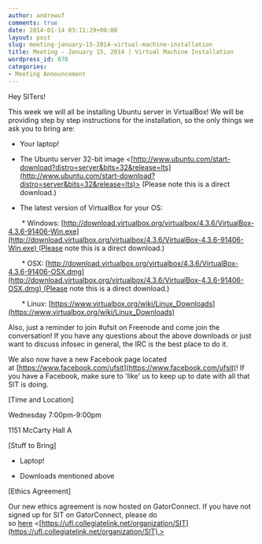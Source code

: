 ```yaml
---
author: andrewuf
comments: true
date: 2014-01-14 03:11:29+00:00
layout: post
slug: meeting-january-15-2014-virtual-machine-installation
title: Meeting - January 15, 2014 | Virtual Machine Installation
wordpress_id: 878
categories:
- Meeting Announcement
---
```


Hey SITers!







This week we will all be installing Ubuntu server in VirtualBox! We will be providing step by step instructions for the installation, so the only things we ask you to bring are:







- Your laptop!







- The Ubuntu server 32-bit image <[http://www.ubuntu.com/start-download?distro=server&bits=32&release=lts](http://www.ubuntu.com/start-download?distro=server&bits=32&release=lts)> (Please note this is a direct download.)







- The latest version of VirtualBox for your OS:




       * Windows: [http://download.virtualbox.org/virtualbox/4.3.6/VirtualBox-4.3.6-91406-Win.exe](http://download.virtualbox.org/virtualbox/4.3.6/VirtualBox-4.3.6-91406-Win.exe) (Please note this is a direct download.)




       * OSX: [http://download.virtualbox.org/virtualbox/4.3.6/VirtualBox-4.3.6-91406-OSX.dmg](http://download.virtualbox.org/virtualbox/4.3.6/VirtualBox-4.3.6-91406-OSX.dmg) (Please note this is a direct download.)




       * Linux: [https://www.virtualbox.org/wiki/Linux_Downloads](https://www.virtualbox.org/wiki/Linux_Downloads)







Also, just a reminder to join #ufsit on Freenode and come join the conversation! If you have any questions about the above downloads or just want to discuss infosec in general, the IRC is the best place to do it.







We also now have a new Facebook page located at [https://www.facebook.com/ufsit](https://www.facebook.com/ufsit)! If you have a Facebook, make sure to 'like' us to keep up to date with all that SIT is doing.










[Time and Location]




Wednesday 7:00pm-9:00pm




1151 McCarty Hall A







[Stuff to Bring]




- Laptop!




- Downloads mentioned above







[Ethics Agreement]




Our new ethics agreement is now hosted on GatorConnect. If you have not signed up for SIT on GatorConnect, please do so [here](https://ufl.collegiatelink.net/organization/SIT) <[https://ufl.collegiatelink.net/organization/SIT](https://ufl.collegiatelink.net/organization/SIT).>



